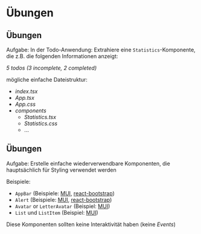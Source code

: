 # Übungen

## Übungen

Aufgabe: In der Todo-Anwendung: Extrahiere eine `Statistics`-Komponente, die z.B. die folgenden Informationen anzeigt:

_5 todos (3 incomplete, 2 completed)_

mögliche einfache Dateistruktur:

- _index.tsx_
- _App.tsx_
- _App.css_
- _components_
  - _Statistics.tsx_
  - _Statistics.css_
  - ...

## Übungen

Aufgabe: Erstelle einfache wiederverwendbare Komponenten, die hauptsächlich für Styling verwendet werden

Beispiele:

- `AppBar` (Beispiele: [MUI](https://mui.com/material-ui/react-app-bar/), [react-bootstrap](https://react-bootstrap.github.io/components/navbar/))
- `Alert` (Beispiele: [MUI](https://mui.com/material-ui/react-alert/), [react-bootstrap](https://react-bootstrap.github.io/components/alerts/))
- `Avatar` or `LetterAvatar` (Beispiel: [MUI](https://mui.com/material-ui/react-avatar/))
- `List` und `ListItem` (Beispiel: [MUI](https://mui.com/material-ui/react-list/))

Diese Komponenten sollten keine Interaktivität haben (keine _Events_)
